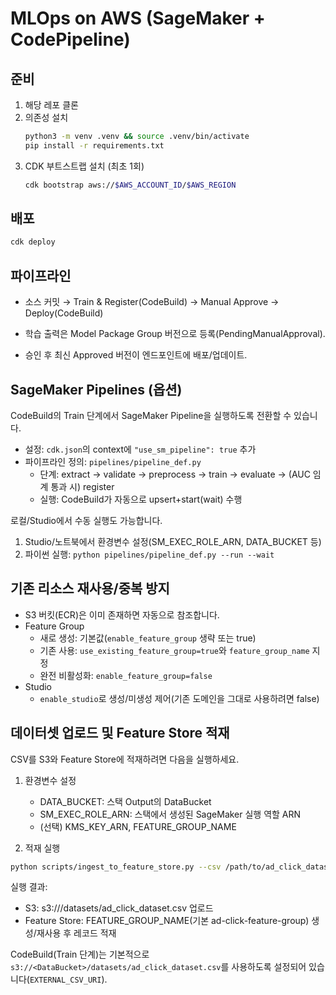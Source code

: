 # MLOps on AWS (SageMaker + CodePipeline)

## 준비
1) 해당 레포 클론
2) 의존성 설치
   ```bash
   python3 -m venv .venv && source .venv/bin/activate
   pip install -r requirements.txt
   ```
3) CDK 부트스트랩 설치 (최초 1회)
    ```bash
    cdk bootstrap aws://$AWS_ACCOUNT_ID/$AWS_REGION
    ```
## 배포
```bash
cdk deploy
```

## 파이프라인
* 소스 커밋 → Train & Register(CodeBuild) → Manual Approve → Deploy(CodeBuild)

* 학습 출력은 Model Package Group 버전으로 등록(PendingManualApproval).

* 승인 후 최신 Approved 버전이 엔드포인트에 배포/업데이트.

## SageMaker Pipelines (옵션)
CodeBuild의 Train 단계에서 SageMaker Pipeline을 실행하도록 전환할 수 있습니다.

- 설정: `cdk.json`의 context에 `"use_sm_pipeline": true` 추가
- 파이프라인 정의: `pipelines/pipeline_def.py`
    - 단계: extract → validate → preprocess → train → evaluate → (AUC 임계 통과 시) register
    - 실행: CodeBuild가 자동으로 upsert+start(wait) 수행

로컬/Studio에서 수동 실행도 가능합니다.

1) Studio/노트북에서 환경변수 설정(SM_EXEC_ROLE_ARN, DATA_BUCKET 등)
2) 파이썬 실행: `python pipelines/pipeline_def.py --run --wait`

## 기존 리소스 재사용/중복 방지
- S3 버킷(ECR)은 이미 존재하면 자동으로 참조합니다.
- Feature Group
    - 새로 생성: 기본값(`enable_feature_group` 생략 또는 true)
    - 기존 사용: `use_existing_feature_group=true`와 `feature_group_name` 지정
    - 완전 비활성화: `enable_feature_group=false`
- Studio
    - `enable_studio`로 생성/미생성 제어(기존 도메인을 그대로 사용하려면 false)

## 데이터셋 업로드 및 Feature Store 적재
CSV를 S3와 Feature Store에 적재하려면 다음을 실행하세요.

1) 환경변수 설정
    - DATA_BUCKET: 스택 Output의 DataBucket
    - SM_EXEC_ROLE_ARN: 스택에서 생성된 SageMaker 실행 역할 ARN
    - (선택) KMS_KEY_ARN, FEATURE_GROUP_NAME

2) 적재 실행
```bash
python scripts/ingest_to_feature_store.py --csv /path/to/ad_click_dataset.csv
```

실행 결과:
- S3: s3://<DataBucket>/datasets/ad_click_dataset.csv 업로드
- Feature Store: FEATURE_GROUP_NAME(기본 ad-click-feature-group) 생성/재사용 후 레코드 적재

CodeBuild(Train 단계)는 기본적으로 `s3://<DataBucket>/datasets/ad_click_dataset.csv`를 사용하도록 설정되어 있습니다(`EXTERNAL_CSV_URI`).

<!-- Test commit to trigger pipeline -->

